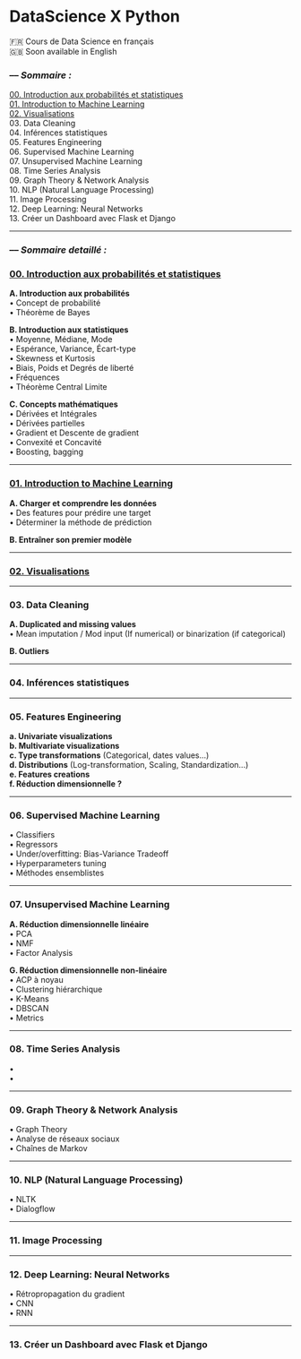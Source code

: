 # DataScience X Python

🇫🇷 Cours de Data Science en français  
🇬🇧 Soon available in English

### –– _Sommaire :_

[00. Introduction aux probabilités et statistiques](00.%20Introduction%20aux%20probabilités%20et%20statistiques.ipynb)  
[01. Introduction to Machine Learning](01.%20Introduction%20au%20Machine%20Learning.ipynb)  
[02. Visualisations](02.%20Visualisations.ipynb)  
03. Data Cleaning  
04. Inférences statistiques  
05. Features Engineering  
06. Supervised Machine Learning  
07. Unsupervised Machine Learning  
08. Time Series Analysis  
09. Graph Theory & Network Analysis  
10. NLP (Natural Language Processing)  
11. Image Processing  
12. Deep Learning: Neural Networks  
13. Créer un Dashboard avec Flask et Django  

---

### –– _Sommaire detaillé :_

### [00. Introduction aux probabilités et statistiques](00.%20Introduction%20aux%20probabilités%20et%20statistiques.ipynb)  

**A. Introduction aux probabilités**  
• Concept de probabilité  
• Théorème de Bayes

**B. Introduction aux statistiques**  
• Moyenne, Médiane, Mode  
• Espérance, Variance, Écart-type  
• Skewness et Kurtosis  
• Biais, Poids et Degrés de liberté  
• Fréquences  
• Théorème Central Limite  

**C. Concepts mathématiques**  
• Dérivées et Intégrales  
• Dérivées partielles    
• Gradient et Descente de gradient  
• Convexité et Concavité  
• Boosting, bagging

---

### [01. Introduction to Machine Learning](01.%20Introduction%20au%20Machine%20Learning.ipynb)  

**A. Charger et comprendre les données**  
• Des features pour prédire une target  
• Déterminer la méthode de prédiction

**B. Entraîner son premier modèle**

---

### [02. Visualisations](02.%20Visualisations.ipynb)  

---

### 03. Data Cleaning  
**A. Duplicated and missing values**  
• Mean imputation / Mod input (If numerical) or binarization (if categorical)

**B. Outliers**  

---

### 04. Inférences statistiques

---

### 05. Features Engineering
**a. Univariate visualizations**  
**b. Multivariate visualizations**  
**c. Type transformations** (Categorical, dates values...)  
**d. Distributions** (Log-transformation, Scaling, Standardization...)  
**e. Features creations**  
**f. Réduction dimensionnelle ?**

---

### 06. Supervised Machine Learning  
• Classifiers  
• Regressors  
• Under/overfitting: Bias-Variance Tradeoff  
• Hyperparameters tuning  
• Méthodes ensemblistes  

---

### 07. Unsupervised Machine Learning

**A. Réduction dimensionnelle linéaire**  
• PCA  
• NMF  
• Factor Analysis  

**G. Réduction dimensionnelle non-linéaire**  
• ACP à noyau  
• Clustering hiérarchique  
• K-Means  
• DBSCAN  
• Metrics  

---

### 08. Time Series Analysis
•  
•  

---

### 09. Graph Theory & Network Analysis  
• Graph Theory  
• Analyse de réseaux sociaux  
• Chaînes de Markov

---

### 10. NLP (Natural Language Processing)
• NLTK  
• Dialogflow

---

### 11. Image Processing 

---

### 12. Deep Learning: Neural Networks
• Rétropropagation du gradient  
• CNN  
• RNN  

---

### 13. Créer un Dashboard avec Flask et Django